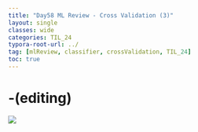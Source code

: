 ```yaml
---
title: "Day58 ML Review - Cross Validation (3)"
layout: single
classes: wide
categories: TIL_24
typora-root-url: ../
tag: [mlReview, classifier, crossValidation, TIL_24]
toc: true 
---
```


# -(editing)

<img src="/blog/images/2024-08-21-TIL24_Day58/ADAAFFD8-C6A4-45F8-9DAF-B6CA0DB02644.jpeg">

<br><br>

